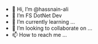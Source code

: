 - 👋 Hi, I’m @hassnain-ali
- 👀 I’m FS DotNet Dev
- 🌱 I’m currently learning ...
- 💞️ I’m looking to collaborate on ...
- 📫 How to reach me ...

<!---
hassnain-ali/hassnain-ali is a ✨ special ✨ repository because its `README.md` (this file) appears on your GitHub profile.
You can click the Preview link to take a look at your changes.
--->
